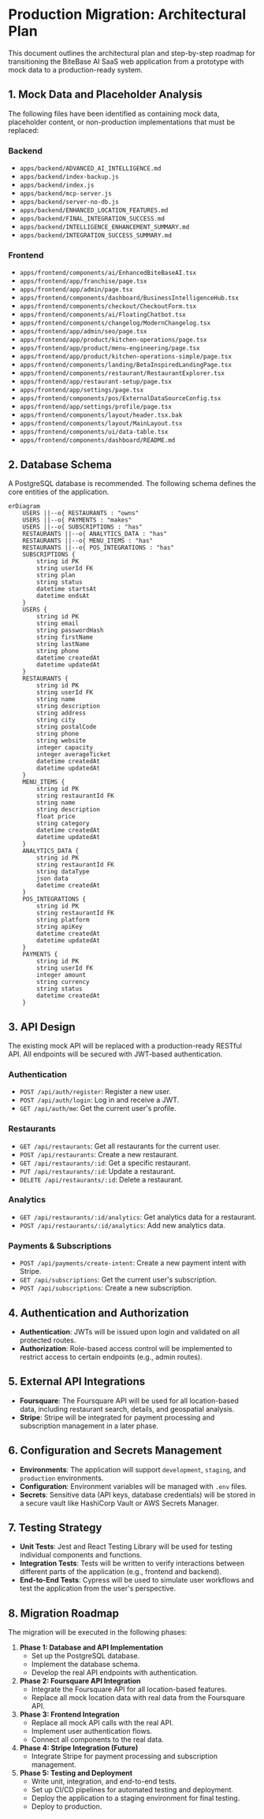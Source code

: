# Production Migration: Architectural Plan

This document outlines the architectural plan and step-by-step roadmap for transitioning the BiteBase AI SaaS web application from a prototype with mock data to a production-ready system.

## 1. Mock Data and Placeholder Analysis

The following files have been identified as containing mock data, placeholder content, or non-production implementations that must be replaced:

### Backend
- `apps/backend/ADVANCED_AI_INTELLIGENCE.md`
- `apps/backend/index-backup.js`
- `apps/backend/index.js`
- `apps/backend/mcp-server.js`
- `apps/backend/server-no-db.js`
- `apps/backend/ENHANCED_LOCATION_FEATURES.md`
- `apps/backend/FINAL_INTEGRATION_SUCCESS.md`
- `apps/backend/INTELLIGENCE_ENHANCEMENT_SUMMARY.md`
- `apps/backend/INTEGRATION_SUCCESS_SUMMARY.md`

### Frontend
- `apps/frontend/components/ai/EnhancedBiteBaseAI.tsx`
- `apps/frontend/app/franchise/page.tsx`
- `apps/frontend/app/admin/page.tsx`
- `apps/frontend/components/dashboard/BusinessIntelligenceHub.tsx`
- `apps/frontend/components/checkout/CheckoutForm.tsx`
- `apps/frontend/components/ai/FloatingChatbot.tsx`
- `apps/frontend/components/changelog/ModernChangelog.tsx`
- `apps/frontend/app/admin/seo/page.tsx`
- `apps/frontend/app/product/kitchen-operations/page.tsx`
- `apps/frontend/app/product/menu-engineering/page.tsx`
- `apps/frontend/app/product/kitchen-operations-simple/page.tsx`
- `apps/frontend/components/landing/BetaInspiredLandingPage.tsx`
- `apps/frontend/components/restaurant/RestaurantExplorer.tsx`
- `apps/frontend/app/restaurant-setup/page.tsx`
- `apps/frontend/app/settings/page.tsx`
- `apps/frontend/components/pos/ExternalDataSourceConfig.tsx`
- `apps/frontend/app/settings/profile/page.tsx`
- `apps/frontend/components/layout/header.tsx.bak`
- `apps/frontend/components/layout/MainLayout.tsx`
- `apps/frontend/components/ui/data-table.tsx`
- `apps/frontend/components/dashboard/README.md`

## 2. Database Schema

A PostgreSQL database is recommended. The following schema defines the core entities of the application.

```mermaid
erDiagram
    USERS ||--o{ RESTAURANTS : "owns"
    USERS ||--o{ PAYMENTS : "makes"
    USERS ||--o{ SUBSCRIPTIONS : "has"
    RESTAURANTS ||--o{ ANALYTICS_DATA : "has"
    RESTAURANTS ||--o{ MENU_ITEMS : "has"
    RESTAURANTS ||--o{ POS_INTEGRATIONS : "has"
    SUBSCRIPTIONS {
        string id PK
        string userId FK
        string plan
        string status
        datetime startsAt
        datetime endsAt
    }
    USERS {
        string id PK
        string email
        string passwordHash
        string firstName
        string lastName
        string phone
        datetime createdAt
        datetime updatedAt
    }
    RESTAURANTS {
        string id PK
        string userId FK
        string name
        string description
        string address
        string city
        string postalCode
        string phone
        string website
        integer capacity
        integer averageTicket
        datetime createdAt
        datetime updatedAt
    }
    MENU_ITEMS {
        string id PK
        string restaurantId FK
        string name
        string description
        float price
        string category
        datetime createdAt
        datetime updatedAt
    }
    ANALYTICS_DATA {
        string id PK
        string restaurantId FK
        string dataType
        json data
        datetime createdAt
    }
    POS_INTEGRATIONS {
        string id PK
        string restaurantId FK
        string platform
        string apiKey
        datetime createdAt
        datetime updatedAt
    }
    PAYMENTS {
        string id PK
        string userId FK
        integer amount
        string currency
        string status
        datetime createdAt
    }
```

## 3. API Design

The existing mock API will be replaced with a production-ready RESTful API. All endpoints will be secured with JWT-based authentication.

### Authentication
- `POST /api/auth/register`: Register a new user.
- `POST /api/auth/login`: Log in and receive a JWT.
- `GET /api/auth/me`: Get the current user's profile.

### Restaurants
- `GET /api/restaurants`: Get all restaurants for the current user.
- `POST /api/restaurants`: Create a new restaurant.
- `GET /api/restaurants/:id`: Get a specific restaurant.
- `PUT /api/restaurants/:id`: Update a restaurant.
- `DELETE /api/restaurants/:id`: Delete a restaurant.

### Analytics
- `GET /api/restaurants/:id/analytics`: Get analytics data for a restaurant.
- `POST /api/restaurants/:id/analytics`: Add new analytics data.

### Payments & Subscriptions
- `POST /api/payments/create-intent`: Create a new payment intent with Stripe.
- `GET /api/subscriptions`: Get the current user's subscription.
- `POST /api/subscriptions`: Create a new subscription.

## 4. Authentication and Authorization

- **Authentication**: JWTs will be issued upon login and validated on all protected routes.
- **Authorization**: Role-based access control will be implemented to restrict access to certain endpoints (e.g., admin routes).

## 5. External API Integrations

- **Foursquare**: The Foursquare API will be used for all location-based data, including restaurant search, details, and geospatial analysis.
- **Stripe**: Stripe will be integrated for payment processing and subscription management in a later phase.

## 6. Configuration and Secrets Management

- **Environments**: The application will support `development`, `staging`, and `production` environments.
- **Configuration**: Environment variables will be managed with `.env` files.
- **Secrets**: Sensitive data (API keys, database credentials) will be stored in a secure vault like HashiCorp Vault or AWS Secrets Manager.

## 7. Testing Strategy

- **Unit Tests**: Jest and React Testing Library will be used for testing individual components and functions.
- **Integration Tests**: Tests will be written to verify interactions between different parts of the application (e.g., frontend and backend).
- **End-to-End Tests**: Cypress will be used to simulate user workflows and test the application from the user's perspective.

## 8. Migration Roadmap

The migration will be executed in the following phases:

1.  **Phase 1: Database and API Implementation**
    - Set up the PostgreSQL database.
    - Implement the database schema.
    - Develop the real API endpoints with authentication.
2.  **Phase 2: Foursquare API Integration**
    - Integrate the Foursquare API for all location-based features.
    - Replace all mock location data with real data from the Foursquare API.
3.  **Phase 3: Frontend Integration**
    - Replace all mock API calls with the real API.
    - Implement user authentication flows.
    - Connect all components to the real data.
4.  **Phase 4: Stripe Integration (Future)**
    - Integrate Stripe for payment processing and subscription management.
5.  **Phase 5: Testing and Deployment**
    - Write unit, integration, and end-to-end tests.
    - Set up CI/CD pipelines for automated testing and deployment.
    - Deploy the application to a staging environment for final testing.
    - Deploy to production.